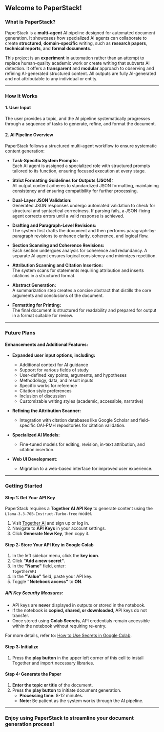 ## Welcome to PaperStack!

### What is PaperStack?
PaperStack is a **multi-agent** AI pipeline designed for automated document generation. It showcases how specialized AI agents can collaborate to create **structured**, **domain-specific** writing, such as **research papers**, **technical reports**, and **formal documents**.

This project is an **experiment** in automation rather than an attempt to replace human-quality academic work or create writing that subverts AI detection. It offers a **transparent** and **modular** approach to observing and refining AI-generated structured content. All outputs are fully AI-generated and not attributable to any individual or entity.

---

### How It Works

#### 1. User Input
The user provides a topic, and the AI pipeline systematically progresses through a sequence of tasks to generate, refine, and format the document.

#### 2. AI Pipeline Overview
PaperStack follows a structured multi-agent workflow to ensure systematic content generation:

- **Task-Specific System Prompts:**  
  Each AI agent is assigned a specialized role with structured prompts tailored to its function, ensuring focused execution at every stage.

- **Strict Formatting Guidelines for Outputs (JSON):**  
  All output content adheres to standardized JSON formatting, maintaining consistency and ensuring compatibility for further processing.

- **Dual-Layer JSON Validation:**  
  Generated JSON responses undergo automated validation to check for structural and syntactical correctness. If parsing fails, a JSON-fixing agent corrects errors until a valid response is achieved.

- **Drafting and Paragraph-Level Revisions:**  
  The system first drafts the document and then performs paragraph-by-paragraph revisions to enhance clarity, coherence, and logical flow.

- **Section Scanning and Coherence Revisions:**  
  Each section undergoes analysis for coherence and redundancy. A separate AI agent ensures logical consistency and minimizes repetition.

- **Attribution Scanning and Citation Insertion:**  
  The system scans for statements requiring attribution and inserts citations in a structured format.

- **Abstract Generation:**  
  A summarization step creates a concise abstract that distills the core arguments and conclusions of the document.

- **Formatting for Printing:**  
  The final document is structured for readability and prepared for output in a format suitable for review.

---

### Future Plans

#### Enhancements and Additional Features:
- **Expanded user input options, including:**
  - Additional context for AI guidance  
  - Support for various fields of study  
  - User-defined key points, arguments, and hypotheses  
  - Methodology, data, and result inputs  
  - Specific works for reference  
  - Citation style preferences  
  - Inclusion of discussion  
  - Customizable writing styles (academic, accessible, narrative)  

- **Refining the Attribution Scanner:**
  - Integration with citation databases like Google Scholar and field-specific OAI-PMH repositories for citation validation.  

- **Specialized AI Models:**
  - Fine-tuned models for editing, revision, in-text attribution, and citation insertion.  

- **Web UI Development:**
  - Migration to a web-based interface for improved user experience.

---

### Getting Started

#### Step 1: Get Your API Key
PaperStack requires a **Together AI API Key** to generate content using the `Llama-3.3-70B-Instruct-Turbo-free` model.

1. Visit [Together AI](https://together.ai) and sign up or log in.
2. Navigate to **API Keys** in your account settings.
3. Click **Generate New Key**, then copy it.

#### Step 2: Store Your API Key in Google Colab
1. In the left sidebar menu, click the **key icon**.
2. Click **"Add a new secret"**.
3. In the **"Name"** field, enter:  
   ```TogetherAPI```
4. In the **"Value"** field, paste your API key.
5. Toggle **"Notebook access"** to **ON**.

##### API Key Security Measures:
- API keys are **never** displayed in outputs or stored in the notebook.
- If the notebook is **copied, shared, or downloaded**, API keys do not transfer.
- Once stored using **Colab Secrets**, API credentials remain accessible within the notebook without requiring re-entry.

For more details, refer to: [How to Use Secrets in Google Colab](https://medium.com/@parthdasawant/how-to-use-secrets-in-google-colab-450c38e3ec75).

#### Step 3: Initialize
1. Press the **play button** in the upper left corner of this cell to install Together and import necessary libraries.

#### Step 4: Generate the Paper
1. **Enter the topic or title** of the document.
2. Press the **play button** to initiate document generation.
   - **Processing time:** 8-12 minutes.
   - **Note:** Be patient as the system works through the AI pipeline.

---

### Enjoy using PaperStack to streamline your document generation process!
